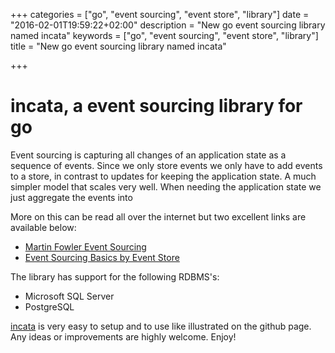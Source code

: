 +++
categories = ["go", "event sourcing", "event store", "library"]
date = "2016-02-01T19:59:22+02:00"
description = "New go event sourcing library named incata"
keywords = ["go", "event sourcing", "event store", "library"]
title = "New go event sourcing library named incata"

+++

# incata, a event sourcing library for go

Event sourcing is capturing all changes of an application state as a sequence of events.
Since we only store events we only have to add events to a store, in contrast to updates for keeping the application state.
A much simpler model that scales very well. When needing the application state we just aggregate the events into

More on this can be read all over the internet but two excellent links are available below:

* [Martin Fowler Event Sourcing](http://martinfowler.com/eaaDev/EventSourcing.html)
* [Event Sourcing Basics by Event Store](http://docs.geteventstore.com/introduction/event-sourcing-basics/)

The library has support for the following RDBMS's:

* Microsoft SQL Server
* PostgreSQL

[incata](https://github.com/mantzas/incata) is very easy to setup and to use like illustrated on the github page.
Any ideas or improvements are highly welcome. Enjoy!
